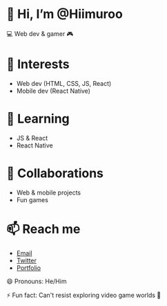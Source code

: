 👋 Hi, I’m @Hiimuroo
=====================

💻 Web dev & gamer 🎮

👀 Interests
============

- Web dev (HTML, CSS, JS, React)
- Mobile dev (React Native)

🌱 Learning
============

- JS & React
- React Native

💞️ Collaborations
===================

- Web & mobile projects
- Fun games

📫 Reach me
===============

- [Email](mailto:matthieu.labille@gmail.com)
- [Twitter](https://twitter.com/your-twitter-handle)
- [Portfolio](https://your-portfolio-website.com)

😄 Pronouns: He/Him

⚡ Fun fact: Can't resist exploring video game worlds 🌌
